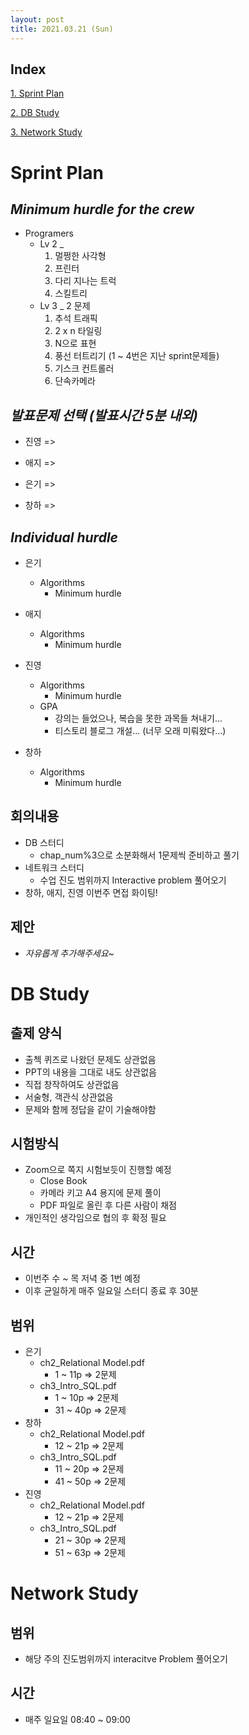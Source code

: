 ```yaml
---
layout: post
title: 2021.03.21 (Sun)
---
```


## Index

[1. Sprint Plan](#Sprint-Plan)

[2. DB Study](#DB-Study)

[3. Network Study](#Network-Study)

# Sprint Plan

## _Minimum hurdle for the crew_

- Programers
  - Lv 2 \_ 
    1. 멀쩡한 사각형
    2. 프린터
    3. 다리 지나는 트럭
    4. 스킬트리
  - Lv 3 \_ 2 문제
    1. 추석 트래픽
    2. 2 x n 타일링
    3. N으로 표현
    4. 풍선 터트리기 (1 ~ 4번은 지난 sprint문제들)
    5. 기스크 컨트롤러
    6. 단속카메라

## _발표문제 선택 (발표시간 5분 내외)_

- 진영 => 

- 애지 => 

- 은기 =>

- 창하 =>

## _Individual hurdle_

- 은기

  - Algorithms
    - Minimum hurdle

- 애지

  - Algorithms
    - Minimum hurdle

- 진영

  - Algorithms
    - Minimum hurdle
  - GPA
    - 강의는 들었으나, 복습을 못한 과목들 쳐내기...
    - 티스토리 블로그 개설... (너무 오래 미뤄왔다...)
  
- 창하
  - Algorithms
    - Minimum hurdle

## 회의내용

- DB 스터디
  - chap_num%3으로 소분화해서 1문제씩 준비하고 풀기
- 네트워크 스터디
  - 수업 진도 범위까지 Interactive problem 풀어오기
- 창하, 애지, 진영 이번주 면접 화이팅!

## 제안

- _자유롭게 추가해주세요~_



# DB Study

## 출제 양식

- 출첵 퀴즈로 나왔던 문제도 상관없음
- PPT의 내용을 그대로 내도 상관없음
- 직접 창작하여도 상관없음
- 서술형, 객관식 상관없음
- 문제와 함께 정답을 같이 기술해야함

## 시험방식

- Zoom으로 쪽지 시험보듯이 진행할 예정
  - Close Book
  -  카메라 키고 A4 용지에 문제 풀이
  - PDF 파일로 올린 후 다른 사람이 채점
- 개인적인 생각임으로 협의 후 확정 필요

## 시간

- 이번주 수 ~ 목 저녁 중 1번 예정
- 이후 균일하게 매주 일요일 스터디 종료 후 30분

## 범위

- 은기
  - ch2_Relational Model.pdf 
    - 1 ~ 11p => 2문제
  - ch3_Intro_SQL.pdf
    - 1 ~ 10p => 2문제
    - 31 ~ 40p => 2문제
- 창하
  - ch2_Relational Model.pdf 
    - 12 ~ 21p => 2문제
  - ch3_Intro_SQL.pdf
    - 11 ~ 20p => 2문제
    - 41 ~ 50p => 2문제
- 진영
  - ch2_Relational Model.pdf 
    - 12 ~ 21p => 2문제
  - ch3_Intro_SQL.pdf
    - 21 ~ 30p => 2문제
    - 51 ~ 63p => 2문제



# Network Study

## 범위

- 해당 주의 진도범위까지 interacitve Problem 풀어오기

## 시간

- 매주 일요일 08:40 ~ 09:00